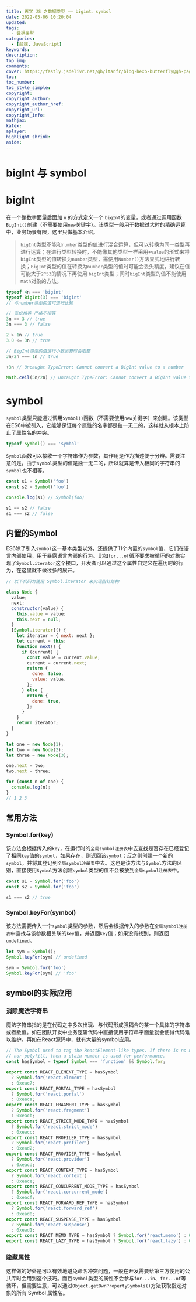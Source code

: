 ```yaml
---
title: 再学 JS 之数据类型 —— bigint、symbol
date: 2022-05-06 10:20:04
updated:
tags: 
  - 数据类型
categories: 
  - [前端, JavaScript]
keywords:
description:
top_img:
comments:
cover: https://fastly.jsdelivr.net/gh/ltanfr/blog-hexo-butterfly@gh-pages/img/js-again.jpeg
toc:
toc_number:
toc_style_simple:
copyright:
copyright_author:
copyright_author_href:
copyright_url:
copyright_info:
mathjax:
katex:
aplayer:
highlight_shrink:
aside:
---
```

# bigInt 与 symbol

# bigInt

在一个整数字面量后面加 `n` 的方式定义一个 `bigInt`的变量，或者通过调用函数`BigInt()`创建（不需要使用`new`关键字）。该类型一般用于数据过大时的精确运算中，业务场景有限，这里只做基本介绍。

> `bigInt`类型不能和`number`类型的值进行混合运算，但可以转换为同一类型再进行运算；在进行类型转换时，不能像其他类型一样采用`+value`的形式来将`bigInt`类型的值转换为`number`类型，需使用`Number()`方法显式地进行转换；`BigInt`类型的值在转换为`number`类型的值时可能会丢失精度，建议在值可能大于`2^53`的情况下再使用 `bigInt`类型；同时`bigInt`类型的值不能使用`Math`对象的方法。
> 

```js
typeof 4n === 'bigint'
typeof BigInt(3) === 'bigint'
// 与number类型的值可进行比较

// 宽松相等 严格不相等
3n == 3 // true
3n === 3 // false

2 > 1n // true
3.0 <= 3n // true

// BigInt类型的值进行小数运算时会取整
3n/2n === 1n // true

+3n // Uncaught TypeError: Cannot convert a BigInt value to a number

Math.ceil(5n/2n) // Uncaught TypeError: Cannot convert a BigInt value to a number
```

# symbol

`symbol`类型只能通过调用`Symbol()`函数（不需要使用`new`关键字）来创建。该类型在ES6中被引入，它能够保证每个属性的名字都是独一无二的，这样就从根本上防止了属性名的冲突。

```js
typeof Symbol() === 'symbol'
```

`Symbol`函数可以接收一个字符串作为参数，其作用是作为描述便于分辨。需要注意的是，由于`symbol`类型的值是独一无二的，所以就算是传入相同的字符串的`symbol`也不相等。

```js
const s1 = Symbol('foo')
const s2 = Symbol('foo')

console.log(s1) // Symbol(foo)

s1 == s2 // false
s1 === s2 // false
```

## 内置的Symbol

ES6除了引入`symbol`这一基本类型以外，还提供了11个内置的`symbol`值，它们在语言内部使用，用于暴露语言内部的行为。比如`for...of`循环要求被循环的对象实现了`Symbol.iterator`这个接口，开发者可以通过这个属性自定义在遍历时的行为，在这里就不做过多的展开。

```js
// 以下代码为使用 Symbol.iterator 来实现指针结构

class Node {
  value;
  next;
  constructor(value) {
    this.value = value;
    this.next = null;
  }
  [Symbol.iterator]() {
    let iterator = { next: next };
    let current = this;
    function next() {
      if (current) {
        const value = current.value;
        current = current.next;
        return {
          done: false,
          value: value,
        };
      } else {
        return {
          done: true,
        };
      }
    }
    return iterator;
  }
}

let one = new Node(1);
let two = new Node(2);
let three = new Node(3);

one.next = two;
two.next = three;

for (const n of one) {
  console.log(n);
}
// 1 2 3
```

## 常用方法

### Symbol.for(key)

该方法会根据传入的`key`，在运行时的`全局symbol注册表`中去查找是否存在已经登记了相同`key`值的`symbol`，如果存在，则返回该`symbol`；反之则创建一个新的`symbol`，并将其登记到`全局symbol注册表`中去。这也是该方法与`Symbol`方法的区别，直接使用`Symbol`方法创建`symbol`类型的值不会被放到`全局symbol注册表`中。

```js
const s1 = Symbol.for('foo')
const s2 = Symbol.for('foo')

s1 === s2 // true
```

### Symbol.keyFor(symbol)

该方法需要传入一个`symbol`类型的参数，然后会根据传入的参数在`全局symbol注册表`中查找与该参数相关联的`key`值，并返回`key`值；如果没有找到，则返回`undefined`。

```js
let sym = Symbol();
Symbol.keyFor(sym) // undefined

sym = Symbol.for('foo')
Symbol.keyFor(sym) // 'foo'
```

## symbol的实际应用

### 消除魔法字符串

魔法字符串指的是在代码之中多次出现、与代码形成强耦合的某一个具体的字符串或者数值。如在团队开发中业务逻辑代码中直接使用字符串字面量就会使得代码难以维护。再如在React源码中，就有大量的symbol应用。

```js
// The Symbol used to tag the ReactElement-like types. If there is no native Symbol
// nor polyfill, then a plain number is used for performance.
const hasSymbol = typeof Symbol === 'function' && Symbol.for;

export const REACT_ELEMENT_TYPE = hasSymbol
  ? Symbol.for('react.element')
  : 0xeac7;
export const REACT_PORTAL_TYPE = hasSymbol
  ? Symbol.for('react.portal')
  : 0xeaca;
export const REACT_FRAGMENT_TYPE = hasSymbol
  ? Symbol.for('react.fragment')
  : 0xeacb;
export const REACT_STRICT_MODE_TYPE = hasSymbol
  ? Symbol.for('react.strict_mode')
  : 0xeacc;
export const REACT_PROFILER_TYPE = hasSymbol
  ? Symbol.for('react.profiler')
  : 0xead2;
export const REACT_PROVIDER_TYPE = hasSymbol
  ? Symbol.for('react.provider')
  : 0xeacd;
export const REACT_CONTEXT_TYPE = hasSymbol
  ? Symbol.for('react.context')
  : 0xeace;
export const REACT_CONCURRENT_MODE_TYPE = hasSymbol
  ? Symbol.for('react.concurrent_mode')
  : 0xeacf;
export const REACT_FORWARD_REF_TYPE = hasSymbol
  ? Symbol.for('react.forward_ref')
  : 0xead0;
export const REACT_SUSPENSE_TYPE = hasSymbol
  ? Symbol.for('react.suspense')
  : 0xead1;
export const REACT_MEMO_TYPE = hasSymbol ? Symbol.for('react.memo') : 0xead3;
export const REACT_LAZY_TYPE = hasSymbol ? Symbol.for('react.lazy') : 0xead4;
```

### 隐藏属性

这样做的好处是可以有效地避免命名冲突问题，一般在开发需要给第三方使用的公共库时会用到这个技巧。而且`symbol`类型的属性不会参与`for...in`、`for...of`等循环，但需要注意，可以通过`Object.getOwnPropertySymbols()`方法获取指定对象的所有 Symbol 属性名。